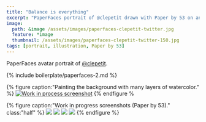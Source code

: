```yaml
---
title: "Balance is everything"
excerpt: "PaperFaces portrait of @clepetit drawn with Paper by 53 on an iPad."
image: 
  path: &image /assets/images/paperfaces-clepetit-twitter.jpg 
  feature: *image
  thumbnail: /assets/images/paperfaces-clepetit-twitter-150.jpg
tags: [portrait, illustration, Paper by 53]
---
```


PaperFaces avatar portrait of <a href="https://twitter.com/clepetit">@clepetit</a>.

{% include boilerplate/paperfaces-2.md %}

{% figure caption:"Painting the background with many layers of watercolor." %}
[![Work in process screenshot](/assets/images/paperfaces-clepetit-process-1-750.jpg)](/assets/images/paperfaces-clepetit-process-1-lg.jpg)
{% endfigure %

{% figure caption:"Work in progress screenshots (Paper by 53)." class:"half" %}
[![](/assets/images/paperfaces-clepetit-process-2-600.jpg)](/assets/images/paperfaces-clepetit-process-2-lg.jpg)
[![](/assets/images/paperfaces-clepetit-process-3-600.jpg)](/assets/images/paperfaces-clepetit-process-3-lg.jpg)
[![](/assets/images/paperfaces-clepetit-process-4-600.jpg)](/assets/images/paperfaces-clepetit-process-4-lg.jpg)
[![](/assets/images/paperfaces-clepetit-process-5-600.jpg)](/assets/images/paperfaces-clepetit-process-5-lg.jpg)
{% endfigure %}
